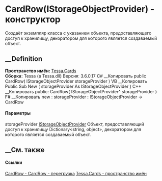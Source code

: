 # CardRow(IStorageObjectProvider) - конструктор
Создаёт экземпляр класса с указанием объекта, предоставляющего доступ к
хранилищу, декоратором для которого является создаваемый объект.
## __Definition
 **Пространство имён:** [Tessa.Cards](N_Tessa_Cards.htm)  
 **Сборка:** Tessa (в Tessa.dll) Версия: 3.6.0.17
C# __Копировать
     public CardRow(
    	IStorageObjectProvider storageProvider
    )
VB __Копировать
     Public Sub New ( 
    	storageProvider As IStorageObjectProvider
    )
C++ __Копировать
     public:
    CardRow(
    	IStorageObjectProvider^ storageProvider
    )
F# __Копировать
     new : 
            storageProvider : IStorageObjectProvider -> CardRow
#### Параметры
storageProvider
[IStorageObjectProvider](T_Tessa_Platform_Storage_IStorageObjectProvider.htm)
     Объект, предоставляющий доступ к хранилищу Dictionary<string, object>, декоратором для которого является создаваемый объект. 
## __См. также
#### Ссылки
[CardRow - ](T_Tessa_Cards_CardRow.htm)
[CardRow - перегрузка](Overload_Tessa_Cards_CardRow__ctor.htm)
[Tessa.Cards - пространство имён](N_Tessa_Cards.htm)
